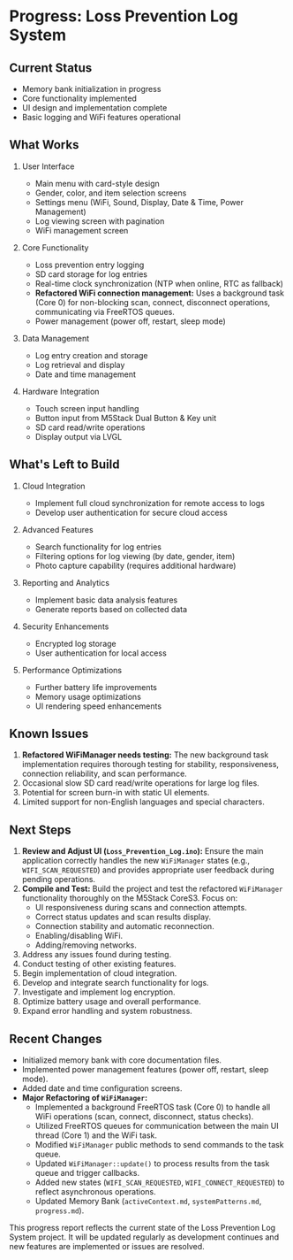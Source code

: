 # Progress: Loss Prevention Log System

## Current Status
- Memory bank initialization in progress
- Core functionality implemented
- UI design and implementation complete
- Basic logging and WiFi features operational

## What Works
1. User Interface
   - Main menu with card-style design
   - Gender, color, and item selection screens
   - Settings menu (WiFi, Sound, Display, Date & Time, Power Management)
   - Log viewing screen with pagination
   - WiFi management screen

2. Core Functionality
   - Loss prevention entry logging
   - SD card storage for log entries
   - Real-time clock synchronization (NTP when online, RTC as fallback)
   - **Refactored WiFi connection management:** Uses a background task (Core 0) for non-blocking scan, connect, disconnect operations, communicating via FreeRTOS queues.
   - Power management (power off, restart, sleep mode)

3. Data Management
   - Log entry creation and storage
   - Log retrieval and display
   - Date and time management

4. Hardware Integration
   - Touch screen input handling
   - Button input from M5Stack Dual Button & Key unit
   - SD card read/write operations
   - Display output via LVGL

## What's Left to Build
1. Cloud Integration
   - Implement full cloud synchronization for remote access to logs
   - Develop user authentication for secure cloud access

2. Advanced Features
   - Search functionality for log entries
   - Filtering options for log viewing (by date, gender, item)
   - Photo capture capability (requires additional hardware)

3. Reporting and Analytics
   - Implement basic data analysis features
   - Generate reports based on collected data

4. Security Enhancements
   - Encrypted log storage
   - User authentication for local access

5. Performance Optimizations
   - Further battery life improvements
   - Memory usage optimizations
   - UI rendering speed enhancements

## Known Issues
1. **Refactored WiFiManager needs testing:** The new background task implementation requires thorough testing for stability, responsiveness, connection reliability, and scan performance.
2. Occasional slow SD card read/write operations for large log files.
3. Potential for screen burn-in with static UI elements.
4. Limited support for non-English languages and special characters.

## Next Steps
1. **Review and Adjust UI (`Loss_Prevention_Log.ino`):** Ensure the main application correctly handles the new `WiFiManager` states (e.g., `WIFI_SCAN_REQUESTED`) and provides appropriate user feedback during pending operations.
2. **Compile and Test:** Build the project and test the refactored `WiFiManager` functionality thoroughly on the M5Stack CoreS3. Focus on:
    - UI responsiveness during scans and connection attempts.
    - Correct status updates and scan results display.
    - Connection stability and automatic reconnection.
    - Enabling/disabling WiFi.
    - Adding/removing networks.
3. Address any issues found during testing.
4. Conduct testing of other existing features.
5. Begin implementation of cloud integration.
6. Develop and integrate search functionality for logs.
7. Investigate and implement log encryption.
8. Optimize battery usage and overall performance.
9. Expand error handling and system robustness.


## Recent Changes
- Initialized memory bank with core documentation files.
- Implemented power management features (power off, restart, sleep mode).
- Added date and time configuration screens.
- **Major Refactoring of `WiFiManager`:**
    - Implemented a background FreeRTOS task (Core 0) to handle all WiFi operations (scan, connect, disconnect, status checks).
    - Utilized FreeRTOS queues for communication between the main UI thread (Core 1) and the WiFi task.
    - Modified `WiFiManager` public methods to send commands to the task queue.
    - Updated `WiFiManager::update()` to process results from the task queue and trigger callbacks.
    - Added new states (`WIFI_SCAN_REQUESTED`, `WIFI_CONNECT_REQUESTED`) to reflect asynchronous operations.
    - Updated Memory Bank (`activeContext.md`, `systemPatterns.md`, `progress.md`).

This progress report reflects the current state of the Loss Prevention Log System project. It will be updated regularly as development continues and new features are implemented or issues are resolved.
